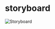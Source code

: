 # storyboard
![Storyboard](https://github.com/darshpl/storyboard-203/blob/main/Creatives%20Storyboard.png)
